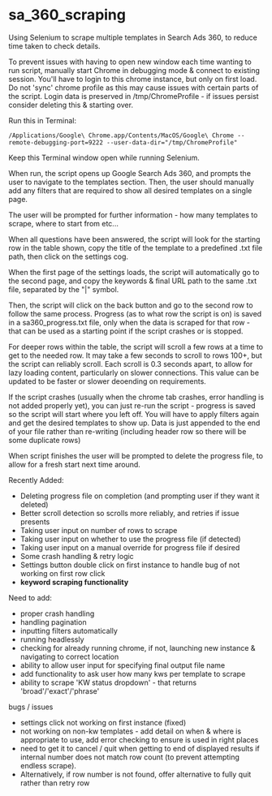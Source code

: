 # sa_360_scraping
Using Selenium to scrape multiple templates in Search Ads 360, to reduce time taken to check details.

To prevent issues with having to open new window each time wanting to run script, manually start Chrome in debugging mode & connect to existing session. You'll have to login to this chrome instance, but only on first load. Do not 'sync' chrome profile as this may cause issues with certain parts of the script. Login data is preserved in /tmp/ChromeProfile - if issues persist consider deleting this & starting over.

Run this in Terminal:

	/Applications/Google\ Chrome.app/Contents/MacOS/Google\ Chrome --remote-debugging-port=9222 --user-data-dir="/tmp/ChromeProfile"


Keep this Terminal window open while running Selenium.


When run, the script opens up Google Search Ads 360, and prompts the user to navigate to the templates section. 
Then, the user should manually add any filters that are required to show all desired templates on a single page.

The user will be prompted for further information - how many templates to scrape, where to start from etc...

When all questions have been answered, the script will look for the starting row in the table shown, copy the title of the template to a predefined .txt file path, then click on the settings cog.

When the first page of the settings loads, the script will automatically go to the second page, and copy the keywords & final URL path to the same .txt file, separated by the "|" symbol.

Then, the script will click on the back button and go to the second row to follow the same process. Progress (as to what row the script is on) is saved in a sa360_progress.txt file, only when the data is scraped for that row - that can be used as a starting point if the script crashes or is stopped.

For deeper rows within the table, the script will scroll a few rows at a time to get to the needed row. 
It may take a few seconds to scroll to rows 100+, but the script can reliably scroll. Each scroll is 0.3 seconds apart, to allow for lazy loading content, particularly on slower connections. This value can be updated to be faster or slower deoending on requirements.

If the script crashes (usually when the chrome tab crashes, error handling is not added properly yet), you can just re-run the script - progress is saved so the script will start where you left off. You will have to apply filters again and get the desired templates to show up. Data is just appended to the end of your file rather than re-writing (including header row so there will be some duplicate rows)

When script finishes the user will be prompted to delete the progress file, to allow for a fresh start next time around.


Recently Added:
- Deleting progress file on completion (and prompting user if they want it deleted)
- Better scroll detection so scrolls more reliably, and retries if issue presents
- Taking user input on number of rows to scrape
- Taking user input on whether to use the progress file (if detected)
- Taking user input on a manual override for progress file if desired
- Some crash handling & retry logic
- Settings button double click on first instance to handle bug of not working on first row click
- **keyword scraping functionality**

Need to add:
- proper crash handling
- handling pagination
- inputting filters automatically
- running headlessly
- checking for already running chrome, if not, launching new instance & navigating to correct location
- ability to allow user input for specifying final output file name
- add functionality to ask user how many kws per template to scrape
- ability to scrape 'KW status dropdown' - that returns 'broad'/'exact'/'phrase'

bugs / issues
- settings click not working on first instance (fixed)
- not working on non-kw templates - add detail on when & where is appropriate to use, add error checking to ensure is used in right places
- need to get it to cancel / quit when getting to end of displayed results if internal number does not match row count (to prevent attempting endless scrape). 
- Alternatively, if row number is not found, offer alternative to fully quit rather than retry row

